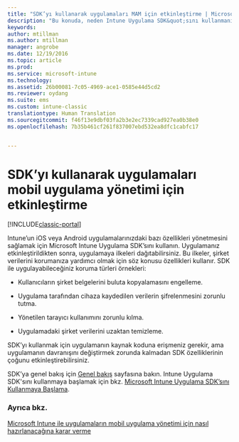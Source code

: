 ```yaml
---
title: "SDK’yı kullanarak uygulamaları MAM için etkinleştirme | Microsoft Docs"
description: "Bu konuda, neden Intune Uygulama SDK&quot;sını kullanmanız gerektiğine yönelik hızlı bir genel bakış sunulur."
keywords: 
author: mtillman
ms.author: mtillman
manager: angrobe
ms.date: 12/19/2016
ms.topic: article
ms.prod: 
ms.service: microsoft-intune
ms.technology: 
ms.assetid: 26b00081-7c05-4969-ace1-0585e44d5cd2
ms.reviewer: oydang
ms.suite: ems
ms.custom: intune-classic
translationtype: Human Translation
ms.sourcegitcommit: f46f13e9dbf03fa2b3e2ec7339cad927ea0b38e0
ms.openlocfilehash: 7b35b461cf261f837007ebd532ea8dfc1cabfc17


---
```


# <a name="use-the-sdk-to-enable-apps-for-mobile-application-management"></a>SDK’yı kullanarak uygulamaları mobil uygulama yönetimi için etkinleştirme

[!INCLUDE[classic-portal](../includes/classic-portal.md)]

Intune’un iOS veya Android uygulamalarınızdaki bazı özellikleri yönetmesini sağlamak için Microsoft Intune Uygulama SDK’sını kullanın. Uygulamanız etkinleştirildikten sonra, uygulamaya ilkeleri dağıtabilirsiniz. Bu ilkeler, şirket verilerini korumanıza yardımcı olmak için söz konusu özellikleri kullanır. SDK ile uygulayabileceğiniz koruma türleri örnekleri:

-   Kullanıcıların şirket belgelerini buluta kopyalamasını engelleme.

-   Uygulama tarafından cihaza kaydedilen verilerin şifrelenmesini zorunlu tutma.

-   Yönetilen tarayıcı kullanımını zorunlu kılma.

-   Uygulamadaki şirket verilerini uzaktan temizleme.

SDK’yı kullanmak için uygulamanın kaynak koduna erişmeniz gerekir, ama uygulamanın davranışını değiştirmek zorunda kalmadan SDK özelliklerinin çoğunu etkinleştirebilirsiniz.

SDK’ya genel bakış için [Genel bakış](/intune/develop/intune-app-sdk) sayfasına bakın. Intune Uygulama SDK'sını kullanmaya başlamak için bkz. [Microsoft Intune Uygulama SDK’sını Kullanmaya Başlama](/intune/develop/intune-app-sdk-get-started).

### <a name="see-also"></a>Ayrıca bkz.
[Microsoft Intune ile uygulamaların mobil uygulama yönetimi için nasıl hazırlanacağına karar verme](decide-how-to-prepare-apps-for-mobile-application-management-with-microsoft-intune.md)



<!--HONumber=Dec16_HO3-->


